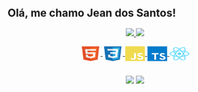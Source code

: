 ## Olá, me chamo Jean dos Santos!
<div align="center">
  <a href="https://github.com/jeandossantos/jeandossantos">
  <img height="180em" src="https://github-readme-stats.vercel.app/api?username=jeandossantos&show_icons=true&theme=dracula&include_all_commits=true&count_private=true"/>
  <img height="180em" src="https://github-readme-stats.vercel.app/api/top-langs/?username=jeandossantos&layout=compact&langs_count=7&theme=dracula"/>
</div>
<div align="center" >
<br>
  <img align="center" alt="J-HTML" height="30" width="40" src="https://raw.githubusercontent.com/devicons/devicon/master/icons/html5/html5-original.svg">
  <img align="center" alt="J-CSS" height="30" width="40" src="https://raw.githubusercontent.com/devicons/devicon/master/icons/css3/css3-original.svg">
  <img align="center" alt="J-Js" height="30" width="40" src="https://raw.githubusercontent.com/devicons/devicon/master/icons/javascript/javascript-plain.svg">
  <img align="center" alt="J-Ts" height="30" width="40" src="https://raw.githubusercontent.com/devicons/devicon/master/icons/typescript/typescript-plain.svg">
<img align="center" alt="J-React" height="30" width="40" src="https://raw.githubusercontent.com/devicons/devicon/master/icons/react/react-original.svg">  
  
</div>
  
  ##
 
<div align="center">
  <a href ="mailto:txtdbr@gmail.com"><img src="https://img.shields.io/badge/-Gmail-%23333?style=for-the-badge&logo=gmail&logoColor=white" target="_blank"></a>
  <a href="https://www.linkedin.com/in/jean-dos-santos/" target="_blank"><img src="https://img.shields.io/badge/-LinkedIn-%230077B5?style=for-the-badge&logo=linkedin&logoColor=white" target="_blank"></a> 
</div>
